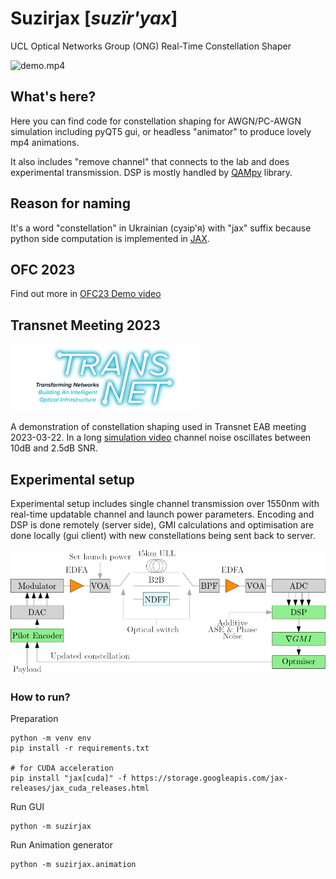 # Suzirjax [_suzïr'yax_]
UCL Optical Networks Group (ONG) Real-Time Constellation Shaper

![demo.mp4](resources%2Fdemo.gif)

## What's here?
Here you can find code for constellation shaping for AWGN/PC-AWGN simulation including pyQT5 gui, 
or headless "animator" to produce lovely mp4 animations.

It also includes "remove channel" that connects to the lab and does experimental transmission.
DSP is mostly handled by [QAMpy](http://qampy.org/) library.

## Reason for naming
It's a word "constellation" in Ukrainian (сузір'я) with "jax" suffix because 
python side computation is implemented in [JAX](https://github.com/google/jax).

## OFC 2023
Find out more in 
[OFC23 Demo video](https://mediacentral.ucl.ac.uk/player?autostart=n&videoId=8ad172H5&captions=y&chapterId=0&playerJs=n)

## Transnet Meeting 2023
![transnet.png](resources%2Ftransnet.png)

A demonstration of constellation shaping used in Transnet EAB meeting 2023-03-22. In a long
[simulation video](https://mediacentral.ucl.ac.uk/flash/Ba94g80h_hd.mp4) channel noise oscillates between 10dB and 2.5dB SNR.

## Experimental setup
Experimental setup includes single channel transmission over 1550nm with 
real-time updatable channel and launch power parameters. Encoding and DSP is done remotely (server side), 
GMI calculations and optimisation are done locally (gui client) with new constellations 
being sent back to server.

![diagram.png](resources%2Fdiagram.png)


### How to run?

Preparation
```shell
python -m venv env
pip install -r requirements.txt

# for CUDA acceleration
pip install "jax[cuda]" -f https://storage.googleapis.com/jax-releases/jax_cuda_releases.html
```

Run GUI
```shell
python -m suzirjax
```

Run Animation generator
```shell
python -m suzirjax.animation
```

